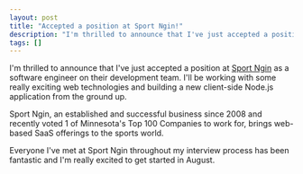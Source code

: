 ```yaml
---
layout: post
title: "Accepted a position at Sport Ngin!"
description: "I'm thrilled to announce that I've just accepted a position at Sport Ngin as a software engineer on their development team."
tags: []
---
```


I'm thrilled to announce that I've just accepted a position at <a href="http://sportngin.com">Sport Ngin</a> as a software engineer on their development team. I'll be working with some really exciting web technologies and building a new client-side Node.js application from the ground up.

Sport Ngin, an established and successful business since 2008 and recently voted 1 of Minnesota's Top 100 Companies to work for, brings web-based SaaS offerings to the sports world.

Everyone I've met at Sport Ngin throughout my interview process has been fantastic and I'm really excited to get started in August.
